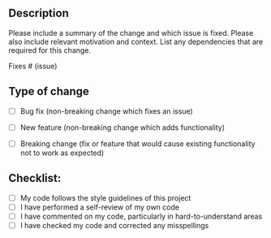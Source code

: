 ## Description

Please include a summary of the change and which issue is fixed. Please also include
relevant motivation and context. List any dependencies that are required for this
change.

Fixes # (issue)


## Type of change

- [ ] Bug fix (non-breaking change which fixes an issue)
- [ ] New feature (non-breaking change which adds functionality)
- [ ] Breaking change (fix or feature that would cause existing functionality not to work as expected)


## Checklist:

- [ ] My code follows the style guidelines of this project
- [ ] I have performed a self-review of my own code
- [ ] I have commented on my code, particularly in hard-to-understand areas
- [ ] I have checked my code and corrected any misspellings
